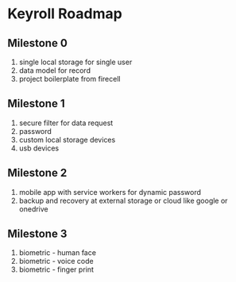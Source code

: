# Keyroll Roadmap

## Milestone 0
1. single local storage for single user
2. data model for record
3. project boilerplate from firecell

## Milestone 1
1. secure filter for data request
2. password
3. custom local storage devices
4. usb devices

## Milestone 2
1. mobile app with service workers for dynamic password 
2. backup and recovery at external storage or cloud like google or onedrive

## Milestone 3
1. biometric - human face
2. biometric - voice code
3. biometric - finger print
